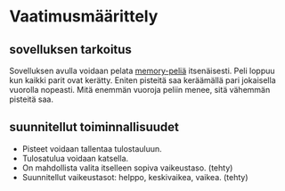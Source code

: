 # Vaatimusmäärittely

## sovelluksen tarkoitus

Sovelluksen avulla voidaan pelata [memory-peliä](https://en.wikipedia.org/wiki/Concentration_(card_game)) itsenäisesti. 
Peli loppuu kun kaikki parit ovat kerätty. Eniten pisteitä saa keräämällä pari jokaisella vuorolla nopeasti. Mitä enemmän vuoroja peliin menee, sitä 
vähemmän pisteitä saa.

## suunnitellut toiminnallisuudet

- Pisteet voidaan tallentaa tulostauluun.
- Tulosatulua voidaan katsella.
- On mahdollista valita itselleen sopiva vaikeustaso. (tehty)
- Suunnitellut vaikeustasot: helppo, keskivaikea, vaikea. (tehty)
